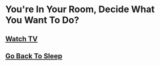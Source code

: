 # You're In Your Room, Decide What You Want To Do?

## [Watch TV](tv.md)
## [Go Back To Sleep](parentsknock.md)